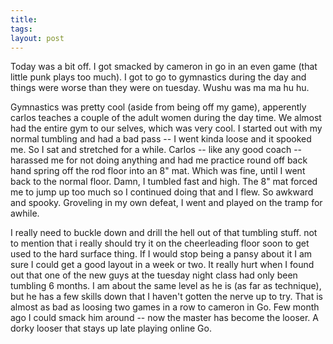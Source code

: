 ```yaml
---
title: 
tags: 
layout: post
---
```

Today was a bit off. I got smacked by cameron in go in an even game (that little punk plays too much).  I got to go to gymnastics during the day and things were worse than they were on tuesday.  Wushu was ma ma hu hu.



Gymnastics was pretty cool (aside from being off my game), apperently carlos teaches a couple of the adult women during the day time.  We almost had the entire gym to our selves, which was very cool.  I started out with my normal tumbling and had a bad pass -- I went kinda loose and it spooked me.  So I sat and stretched for a while.  Carlos -- like any good coach -- harassed me for not doing anything and had me practice round off back hand spring off the rod floor into an 8" mat.  Which was fine, until I went back to the normal floor.  Damn, I tumbled fast and high.  The 8" mat forced me to jump up too much so I continued doing that and I flew.  So awkward and spooky.  Groveling in my own defeat, I went and played on the tramp for awhile. 



I really need to buckle down and drill the hell out of that tumbling stuff.  not to mention that i really should try it on the cheerleading floor soon to get used to the hard surface thing.  If I would stop being a pansy about it I am sure I could get a good layout in a week or two.  It really hurt when I found out that one of the new guys at the tuesday night class had only been tumbling 6 months.  I am about the same level as he is (as far as technique), but he has a few skills down that I haven't gotten the nerve up to try.  That is almost as bad as loosing two games in a row to cameron in Go.  Few month ago I could smack him around -- now the master has become the looser.  A dorky looser that stays up late playing online Go.
